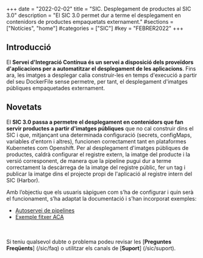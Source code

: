 +++
date        = "2022-02-02"
title       = "SIC. Desplegament de productes al SIC 3.0"
description = "El SIC 3.0 permet dur a terme el desplegament en contenidors de productes empaquetats externament."
#sections    = ["Notícies", "home"]
#categories  = ["SIC"]
#key         = "FEBRER2022"
+++

## Introducció

El **Servei d'Integració Contínua és un servei a disposició dels proveïdors d'aplicacions per a automatitzar el desplegament
de les aplicacions**. Fins ara, les imatges a desplegar calia construir-les en temps d'execució a partir del seu DockerFile
sense permetre, per tant, el desplegament d'imatges públiques empaquetades externament.

## Novetats

El **SIC 3.0 passa a permetre el desplegament en contenidors que fan servir productes a partir d'imatges públiques** que no cal construir
dins el SIC i que, mitjançant una determinada configuració (secrets, configMaps, variables d'entorn i altres), funcionen correctament tant en
plataformes Kubernetes com Openshift.
Per al desplegament d'imatges públiques de productes, caldrà configurar el registre extern, la imatge del producte i la versió
corresponent, de manera que la pipeline pugui dur a terme correctament la descàrrega de la imatge del registre públic, fer un tag i
publicar la imatge dins el projecte propi de l'aplicació al registre intern del SIC (Harbor).

Amb l’objectiu que els usuaris sàpiguen com s’ha de configurar i quin serà el funcionament, s’ha adaptat la documentació i s’han
incorporat exemples:

- [Autoservei de pipelines](/sic30-serveis/autoservei-pipelines/)
- [Exemple fitxer ACA](/related/sic/3.0/aca_const_despl_external_product_openshift.yml)

<br/><br/>
Si teniu qualsevol dubte o problema podeu revisar les [**Preguntes Freqüents**] (/sic/faq) o utilitzar els canals de [**Suport**] (/sic/suport).